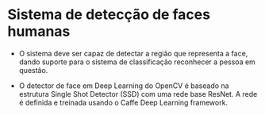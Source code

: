 # Sistema de detecção de faces humanas

* O sistema deve ser capaz de detectar a região que representa a face, dando suporte para o sistema de classificação reconhecer a pessoa em questão.

* O detector de face em Deep Learning do OpenCV é baseado na estrutura Single Shot Detector (SSD) com uma rede base ResNet. A rede é definida e treinada usando o Caffe Deep Learning framework.
